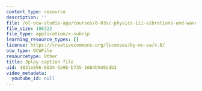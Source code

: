 ```yaml
---
content_type: resource
description: ''
file: /ol-ocw-studio-app/courses/8-03sc-physics-iii-vibrations-and-waves-fall-2016/4831e89660345a9bb7351664b9492db3_Ahv7Akj2xs4.srt
file_size: 106322
file_type: application/x-subrip
learning_resource_types: []
license: https://creativecommons.org/licenses/by-nc-sa/4.0/
ocw_type: OCWFile
resourcetype: Other
title: 3play caption file
uid: 4831e896-6034-5a9b-b735-1664b9492db3
video_metadata:
  youtube_id: null
---
```

